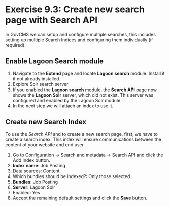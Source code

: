 # Exercise 9.3: Create new search page with Search API

In GovCMS we can setup and configure multiple searches, this includes setting up multiple Search Indices and configuring them individually \(if required\).

## Enable Lagoon Search module

1. Navigate to the **Extend** page and locate **Lagoon search** module. Install it if not already installed.
2. Explore Solr search server
  1. If you enabled the **Lagoon search** module, the **Search API** page now shows the **Lagoon Solr** server, which did not exist. This server was configured and enabled by the Lagoon Solr module.
  2. In the next step we will attach an index to use it.

## Create new Search Index

To use the _Search API_ and to create a new search page, first, we have to create a search index. This index will ensure communications between the content of your website and end user.

   1. Go to Configuration → Search and metadata → Search API and click the Add Index button.
   2. **Index name**: Job Posting
   3. Data sources: Content
   4. Which bundles should be indexed?: Only those selected
   5. **Bundles**: Job Posting
   6. **Server**: Lagoon Solr
   7. Enabled: Yes
   8. Accept the remaining default settings and click the **Save** button.

